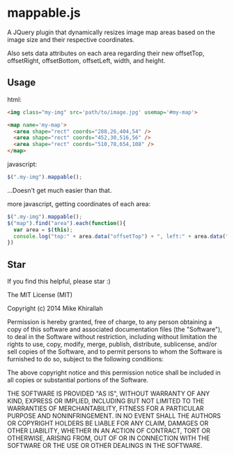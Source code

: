 # mappable.js

A JQuery plugin that dynamically resizes image map areas based on the image size and their respective coordinates. 

Also sets data attributes on each area regarding their new offsetTop, offsetRight, offsetBottom, offsetLeft, width, and height.

## Usage

html:
```html
<img class="my-img" src='path/to/image.jpg' usemap='#my-map'>

<map name='my-map'>
  <area shape="rect" coords="288,26,404,54" />
  <area shape="rect" coords="452,30,516,56" />
  <area shape="rect" coords="510,78,654,108" />
</map>
```


javascript:

```javascript
$(".my-img").mappable();
```
...Doesn't get much easier than that. 


more javascript, getting coordinates of each area:
```javascript
$(".my-img").mappable();
$("map").find("area").each(function(){
  var area = $(this);
  console.log("top:" + area.data("offsetTop") + ", left:" + area.data("offsetLeft") + ", bottom:" + area.data("offsetBottom") + ", right:" + area.data("offsetRight") + ", width:" + area.data("width") + ", height:" + area.data("height") );
})

```



## Star

If you find this helpful, please star :)





The MIT License (MIT)

Copyright (c) 2014 Mike Khirallah

Permission is hereby granted, free of charge, to any person obtaining a copy
of this software and associated documentation files (the "Software"), to deal
in the Software without restriction, including without limitation the rights
to use, copy, modify, merge, publish, distribute, sublicense, and/or sell
copies of the Software, and to permit persons to whom the Software is
furnished to do so, subject to the following conditions:

The above copyright notice and this permission notice shall be included in
all copies or substantial portions of the Software.

THE SOFTWARE IS PROVIDED "AS IS", WITHOUT WARRANTY OF ANY KIND, EXPRESS OR
IMPLIED, INCLUDING BUT NOT LIMITED TO THE WARRANTIES OF MERCHANTABILITY,
FITNESS FOR A PARTICULAR PURPOSE AND NONINFRINGEMENT. IN NO EVENT SHALL THE
AUTHORS OR COPYRIGHT HOLDERS BE LIABLE FOR ANY CLAIM, DAMAGES OR OTHER
LIABILITY, WHETHER IN AN ACTION OF CONTRACT, TORT OR OTHERWISE, ARISING FROM,
OUT OF OR IN CONNECTION WITH THE SOFTWARE OR THE USE OR OTHER DEALINGS IN
THE SOFTWARE.
